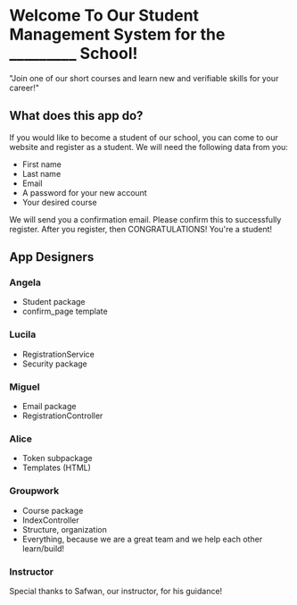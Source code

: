 # Welcome To Our Student Management System for the _________ School!

"Join one of our short courses and learn new and verifiable skills for your career!"

## What does this app do?

If you would like to become a student of our school, you can come to our website and register as a student.
We will need the following data from you:
- First name
- Last name
- Email
- A password for your new account
- Your desired course

We will send you a confirmation email. Please confirm this to successfully register.
After you register, then CONGRATULATIONS! You're a student!

## App Designers


### Angela
- Student package
- confirm_page template

### Lucila
- RegistrationService
- Security package

### Miguel
- Email package
- RegistrationController

###  Alice
- Token subpackage
- Templates (HTML)

### Groupwork
- Course package
- IndexController
- Structure, organization
- Everything, because we are a great team and we help each other learn/build!

### Instructor
Special thanks to Safwan, our instructor, for his guidance!

## 

